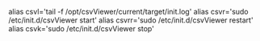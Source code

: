 alias csvl='tail -f  /opt/csvViewer/current/target/init.log'
alias csvr='sudo /etc/init.d/csvViewer start'
alias csvrr='sudo /etc/init.d/csvViewer restart'
alias csvk='sudo /etc/init.d/csvViewer stop'